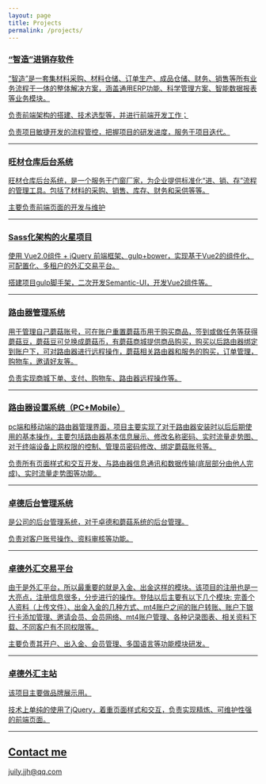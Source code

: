 ```yaml
---
layout: page
title: Projects
permalink: /projects/
---
```



### <a href="https://www.charterprime.com.cn/" target="_blank">“智造”进销存软件
“智造”是一套集材料采购、材料仓储、订单生产、成品仓储、财务、销售等所有业务流程于一体的整体解决方案，涵盖通用ERP功能、科学管理方案、智能数据报表等业务模块。

负责前端架构的搭建、技术选型等，并进行前端开发工作；

负责项目敏捷开发的流程管控，把握项目的研发进度，服务于项目迭代。

***

### <a href="https://www.charterprime.com.cn/" target="_blank">旺材仓库后台系统
旺材仓库后台系统，是一个服务于门窗厂家，为企业提供标准化“进、销、存”流程的管理工具。包括了材料的采购、销售、库存、财务和采供等等。

主要负责前端页面的开发与维护

***

### <a href="https://www.charterprime.com.cn/" target="_blank">Sass化架构的火星项目
使用 Vue2.0组件 + jQuery 前端框架、gulp+bower，实现基于Vue2的组件化、可配置化、多租户的外汇交易平台。

搭建项目gulp脚手架，二次开发Semantic-UI，开发Vue2组件等。

***


### <a href="https://www.charterprime.com.cn/" target="_blank">路由器管理系统
用于管理自己蘑菇账号，可在账户重置蘑菇币用于购买商品，签到或做任务等获得蘑菇豆，蘑菇豆可兑换成蘑菇币，有蘑菇商城提供商品购买，购买以后路由器绑定到账户下，可对路由器进行远程操作，蘑菇相关路由器和服务的购买，订单管理，购物车，邀请好友等。

负责实现商城下单、支付、购物车、路由器远程操作等。

***

### <a href="https://www.charterprime.com.cn/" target="_blank">路由器设置系统（PC+Mobile）
pc端和移动端的路由器管理界面，项目主要实现了对于路由器安装时以后后期使用的基本操作，主要包括路由器基本信息展示、修改名称密码、实时流量走势图、对于终端设备上网权限的控制、管理员密码修改、绑定蘑菇账号等。

负责所有页面样式和交互开发、与路由器信息通讯和数据传输(底层部分由他人完成)、实时流量走势图等功能。

***

### <a href="https://www.charterprime.com.cn/" target="_blank">卓德后台管理系统
是公司的后台管理系统，对于卓德和蘑菇系统的后台管理。

负责对客户账号操作、资料审核等功能。

***

### <a href="https://www.charterprime.com.cn/" target="_blank">卓德外汇交易平台
由于是外汇平台，所以最重要的就是入金、出金这样的模块。该项目的注册也是一大亮点，注册信息很多，分步进行的操作。登陆以后主要有以下几个模块: 完善个人资料（上传文件）、出金入金的几种方式、mt4账户之间的账户转账、账户下银行卡添加管理、邀请会员、会员网络、mt4账户管理、各种记录图表、相关资料下载、不同客户有不同权限等。

主要负责其开户、出入金、会员管理、多国语言等功能模块研发。

***

### <a href="https://www.charterprime.com.cn/" target="_blank">卓德外汇主站
该项目主要做品牌展示用。

技术上单纯的使用了jQuery，着重页面样式和交互，负责实现精炼、可维护性强的前端页面。

***

## Contact me

[juily.jjh@qq.com](mailto:juily.jjh@qq.com)
